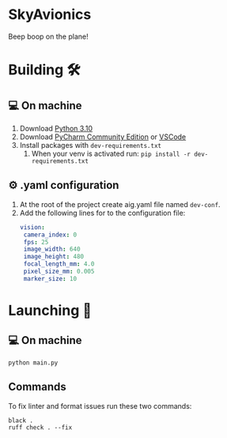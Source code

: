 # SkyAvionics
Beep boop on the plane!

# Building :hammer_and_wrench:

## :computer: On machine
1. Download [Python 3.10](https://www.python.org/downloads/release/python-3100/)
2. Download [PyCharm Community Edition](https://www.jetbrains.com/pycharm/download/) or [VSCode](https://code.visualstudio.com/download)
3. Install packages with `dev-requirements.txt`
   1. When your venv is activated run: `pip install -r dev-requirements.txt`

## :gear: .yaml configuration
1. At the root of the project create aig.yaml file named `dev-conf`.
2. Add the following lines for to the configuration file:
    ```yaml
   vision:
     camera_index: 0
     fps: 25
     image_width: 640
     image_height: 480
     focal_length_mm: 4.0
     pixel_size_mm: 0.005
     marker_size: 10
    ```

# Launching :rocket:

## :computer: On machine
```commandline
python main.py
```

## Commands
To fix linter and format issues run these two commands:
```commandline
black .
ruff check . --fix
```
